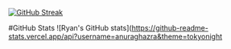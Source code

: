 [![GitHub Streak](https://streak-stats.demolab.com?user=rmessett15&theme=tokyonight)](https://git.io/streak-stats)

#GitHub Stats
![Ryan's GitHub stats](https://github-readme-stats.vercel.app/api?username=anuraghazra&theme=tokyonight
<!-- ### Hi there 👋 -->

<!--
**rmessett15/rmessett15** is a ✨ _special_ ✨ repository because its `README.md` (this file) appears on your GitHub profile.

Here are some ideas to get you started:

- 🔭 I’m currently working on ...
- 🌱 I’m currently learning ...
- 👯 I’m looking to collaborate on ...
- 🤔 I’m looking for help with ...
- 💬 Ask me about ...
- 📫 How to reach me: ...
- 😄 Pronouns: ...
- ⚡ Fun fact: ...
-->
